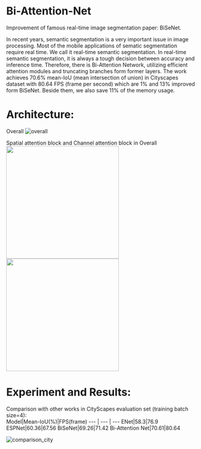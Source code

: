 # Bi-Attention-Net
Improvement of  famous real-time image segmentation paper: BiSeNet.

In recent years, semantic segmentation is a very important issue in image processing. Most of the mobile applications of sematic segmentation require real time.  We call it real-time semantic segmentation. In real-time semantic segmentation, it is always a tough decision between accuracy and inference time. Therefore, there is Bi-Attention Network, utilizing efficient attention modules and truncating branches form former layers. The work achieves 70.6% mean-IoU (mean intersection of union) in Cityscapes dataset with 80.64 FPS (frame per second) which are 1% and 13% improved form BiSeNet. Beside them, we also save 11% of the memory usage.

# Architecture:  
Overall
![overall](https://user-images.githubusercontent.com/28528165/144934831-dea907b3-7151-4c1a-91c5-82fcf46e1102.png)

Spatial attention block and Channel attention block in Overall  
<img src="https://user-images.githubusercontent.com/28528165/144935869-f1277c30-f58f-4767-ae9d-419a16042032.png" width="300" height="300">
<img src="https://user-images.githubusercontent.com/28528165/144935926-6d15a6aa-3cfd-4f80-994d-f411ee8ed924.png" width="300" height="300">


# Experiment and Results:  
Comparison with other works in CityScapes evaluation set (training batch size=4):  
Model|Mean-IoU(%)|FPS(frame)
--- | --- | ---
ENet|58.3|76.9
ESPNet|60.36|67.56
BiSeNet|69.26|71.42
Bi-Attention Net|70.61|80.64

![comparison_city](https://user-images.githubusercontent.com/28528165/144938516-fc25c27b-b221-45a2-80b3-189e1b876565.png)

